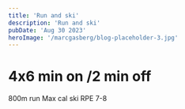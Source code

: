 ```yaml
---
title: 'Run and ski'
description: 'Run and ski'
pubDate: 'Aug 30 2023'
heroImage: '/marcgasberg/blog-placeholder-3.jpg'
---
```

# 4x6 min on /2 min off 
800m run 
Max cal ski 
RPE 7-8
